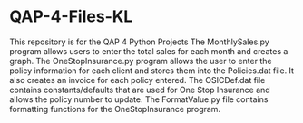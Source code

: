 # QAP-4-Files-KL
This repository is for the QAP 4 Python Projects
The MonthlySales.py program allows users to enter the total sales for each month and creates a graph.
The OneStopInsurance.py program allows the user to enter the policy information for each client and stores them into the Policies.dat file. It also creates an invoice for each policy entered.
The OSICDef.dat file contains constants/defaults that are used for One Stop Insurance and allows the policy number to update.
The FormatValue.py file contains formatting functions for the OneStopInsurance program.
